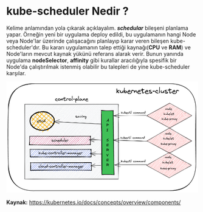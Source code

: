 # kube-scheduler Nedir ?

Kelime anlamından yola çıkarak açıklayalım. ***schedular*** bileşeni planlama yapar. Örneğin yeni bir uygulama deploy edildi, bu uygulamanın hangi Node veya Node'lar üzerinde çalışacağını planlayıp karar veren bileşen kube-scheduler'dır. Bu kararı uygulamanın talep ettiği kaynağı(**CPU** ve **RAM**) ve Node'ların mevcut kaynak yükünü referans alarak verir. Bunun yanında uygulama **nodeSelector**, **affinity** gibi kurallar aracılığıyla spesifik bir Node'da çalıştırılmak istenmiş olabilir bu talepleri de yine kube-scheduler karşılar.

![image](https://github.com/hae-shin/kubernetes-cluster/blob/main/kubernetes-cluster.png)


**Kaynak:** https://kubernetes.io/docs/concepts/overview/components/
